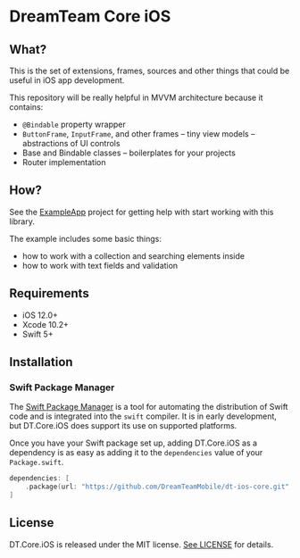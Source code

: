 # DreamTeam Core iOS

## What?

This is the set of extensions, frames, sources and other things that could be useful in iOS app development.

This repository will be really helpful in MVVM architecture because it contains:

* `@Bindable` property wrapper
* `ButtonFrame`, `InputFrame`, and other frames – tiny view models – abstractions of UI controls
* Base and Bindable classes – boilerplates for your projects
* Router implementation

## How?

See the [ExampleApp](/Examples/README.md) project for getting help with start working with this library.

The example includes some basic things:

* how to work with a collection and searching elements inside
* how to work with text fields and validation

## Requirements

* iOS 12.0+
* Xcode 10.2+
* Swift 5+

## Installation

### Swift Package Manager

The [Swift Package Manager](https://swift.org/package-manager/) is a tool for automating the distribution of Swift code and is integrated into the `swift` compiler. It is in early development, but DT.Core.iOS does support its use on supported platforms.

Once you have your Swift package set up, adding DT.Core.iOS as a dependency is as easy as adding it to the `dependencies` value of your `Package.swift`.

```swift
dependencies: [
    .package(url: "https://github.com/DreamTeamMobile/dt-ios-core.git", .branch("master"))
]
```

## License

DT.Core.iOS is released under the MIT license. [See LICENSE](LICENSE) for details.